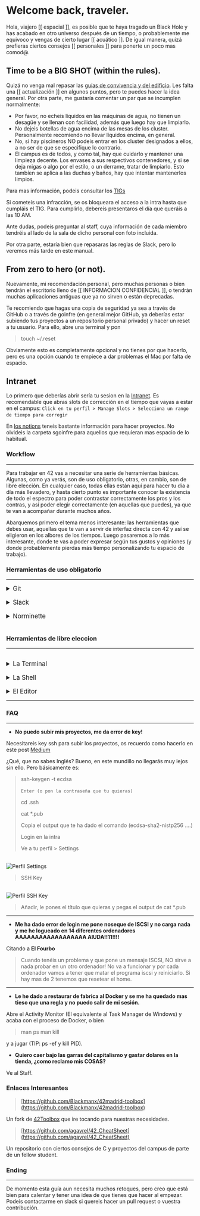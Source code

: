 # Welcome back, traveler.

Hola, viajero [[ espacial ]], es posible que te haya tragado un Black Hole y has acabado en otro universo después de un tiempo, o probablemente me equivoco y vengas de cierto lugar [[ acuático ]].
De igual manera, quizá prefieras ciertos consejos [[ personales ]] para ponerte un poco mas comod@.

## Time to be a BIG SHOT (within the rules).

Quizá no venga mal repasar las [guías de convivencia y del edificio](https://github.com/42MadridFT/Guia).
Les falta una [[ actualización ]] en algunos puntos, pero te puedes hacer la idea general. Por otra parte, me gustaría comentar un par que se incumplen normalmente:


- Por favor, no echeis líquidos en las máquinas de agua, no tienen un desagüe y se llenan con facilidad, además que luego hay que limpiarlo.
- No dejeis botellas de agua encima de las mesas de los cluster. Personalmente recomiendo no llevar líquidos encima, en general.
- No, si hay piscineros NO podeis entrar en los cluster designados a ellos, a no ser de que se especifique lo contrario.
- El campus es de todos, y como tal, hay que cuidarlo y mantener una limpieza decente. Los envases a sus respectivos contenedores, y si se deja migas o algo por el estilo, o un derrame, tratar de limpiarlo. Esto tambíen se aplica a las duchas y baños, hay que intentar mantenerlos limpios.

Para mas información, podeis consultar los [TIGs](https://meta.intra.42.fr/articles/reglas-de-conducta-y-tig)

Si cometeis una infracción, se os bloqueara el acceso a la intra hasta que cumpláis el TIG. Para cumplirlo, debereis presentaros el día que queráis a las 10 AM.

Ante dudas, podeis preguntar al staff, cuya información de cada miembro tendréis al lado de la sala de dicho personal con foto incluida.

Por otra parte, estaría bien que repasaras las reglas de Slack, pero lo veremos más tarde en este manual.

## From zero to hero (or not).
Nuevamente, mi recomendación personal, pero muchas personas o bien tendrán el escritorio lleno de   [[ INFORMACION CONFIDENCIAL ]], o tendrán muchas aplicaciones antiguas que ya no sirven o están deprecadas.

Te recomiendo que hagas una copia de seguridad ya sea a través de GitHub o a través de goinfre (en general mejor GitHub, ya deberías estar subiendo tus proyectos a un repositorio personal privado) y hacer un reset a tu usuario. Para ello, abre una terminal y pon
> touch ~/.reset

Obviamente esto es completamente opcional y no tienes por que hacerlo, pero es una opción cuando te empiece a dar problemas el Mac por falta de espacio.

## Intranet
Lo primero que deberías abrir sería tu sesion en la [Intranet](https://intra.42.fr). Es recomendable que abras slots de corrección en el tiempo que vayas a estar en el campus:
`Click en tu perfil > Manage Slots > Selecciona un rango de tiempo para corregir`

En [los notions](https://elearning.intra.42.fr/notions) teneis bastante información para hacer proyectos. No olvideis la carpeta sgoinfre para aquellos que requieran mas espacio de lo habitual.

### Workflow
<hr>
Para trabajar en 42 vas a necesitar una serie de herramientas básicas. Algunas, como ya verás, son de uso obligatorio, otras, en cambio, son de libre elección. En cualquier caso, todas ellas están aquí para hacer tu día a día más llevadero, y hasta cierto punto es importante conocer la existencia de todo el espectro para poder contrastar correctamente los pros y los contras, y así poder elegir correctamente (en aquellas que puedes), ya que te van a acompañar durante muchos años.

Abarquemos primero el tema menos interesante: las herramientas que debes usar, aquellas que te van a servir de interfaz directa con 42 y así se eligieron en los albores de los tiempos. Luego pasaremos a lo más interesante, donde te vas a poder expresar según tus gustos y opiniones (y donde probablemente pierdas más tiempo personalizando tu espacio de trabajo).

### Herramientas de uso obligatorio
<hr>
<details>
  <summary style="font-size:1.2em;">
  Git
  </summary>

```
Al principio de los tiempos existían los protoplanetas, pedacitos de roca diseminados de manera caótica en lo largo y
ancho de la galaxia. La gente trabajaba sobre ellos sin control alguno, cogiendo de aquí y allá lo que les convenía,
formando pedazos de roca más grande a los que tenían la valentía de llamar planetas. Ahora, eso no era tarea sencilla,
los errores eran comunes y catastróficos. Pero como no tenían traza alguna de que ni de donde venían los pedazos que
formaban sus planetas, eran incapaces de volver sobre sus pasos para encontrar el origen de un planeta mal formado. 
Así no les quedaba otra que desechar meses de trabajo y volver a empezar. Tras un tiempo de trabajo con esta dinámica 
primitiva, y ya habiendo adquirido consciencia colectiva de que no era posible hacer nada mínimamente complejo, y que 
así pudiera albergar vida, algún ilustrado anónimo vio a bien guardar las etapas de la construcción de su planeta en 
pequeñas cajas de madera (archivos comprimidos). De la misma forma que uno se guarda las partidas de un juego para  
poder reintentar los niveles con distintas estrategias. De esta forma, en cuanto nuestro ser ilustrado veía que su  
planeta no iba por buen camino, volvía a rebuscar en la última caja que sabía que podía servirle como base de un buen
planeta, y retomaba el trabajo desde ese punto. Así pues, las civilizaciones constructoras de planetas ya no tenían 
que empezar de cero cada vez que cometían un fallo. Sin embargo, con el tiempo, ya habiendo olvidado la caótica actividad
de no tener puntos de guardado, y deseando invertir tiempo no en el trabajo en sí, sino en un sistema control de dicho
trabajo, empezaron a idear formas mejores de aplicar la misma idea de base (tener pequeñas cajas que representaban una
etapa concreta de su trabajo) pero de forma más automática, intentando que estuviera en la medida de lo posible en un 
segundo plano, y así pudieran concentrarse de pleno en la complejidad que es construir un planeta.
```

De esta forma nacieron los sistemas de control de versiones ([VCS](https://en.wikipedia.org/wiki/Version_control)) en su forma más primitiva. Entre ellos podemos contar con [SCCS](https://en.wikipedia.org/wiki/Source_Code_Control_System), [RCS](https://en.wikipedia.org/wiki/Revision_Control_System) y [SVN](https://subversion.apache.org/) (Aún hay empresas que usan Subversion!). Algunos de estos antiguos sistemas de control de versiones contaban con muchas características de las que podemos ver reflejos en los sistemas más modernos. Como por ejemplo la existencia de ramas de trabajo. Así múltiples personas pueden trabajar sobre la misma base sin chafarse los unos a los otros. O los tags/releases, para poner una bandera en las etapas estables del proyecto que representan una unidad funcional. Con todo, y para los estándares modernos esto no era suficiente. Estas herramientas, aunque suponiendo un gran paso respecto al salvaje oeste que en el que vivían los primeros desarrolladores, seguían estorbando considerablemente. No eran suficientemente inteligentes para suplir las problemáticas con las que el desarrollador moderno se encuentra en su día a día. Así pues, Linus Torvalds, en su encíclica cruzada, vino a solventar los mundanos problemas del ingeniero moderno, abriendo la veda a los sistemas de control de versiones modernos. Nació [Git](https://git-scm.com/). Con esta futurista herramienta, los nuevos programadores tenían a su disposición una navaja suiza para cortar, coser, solapar y quimerizar su código a gusto y sin limitaciones. Trayendo consigo nuevas herramientas como [cherry picking](https://git-scm.com/docs/git-cherry-pick), [bisect](https://git-scm.com/docs/git-bisect), [rebase](https://git-scm.com/docs/git-rebase) y muchas más.

Contada esta pequeña historia sobre los sistemas de control de versiones, como es evidente, la elección de 42, y, por tanto, nuestra obligación, es aprender y usar Git. Esta es tu interfaz para publicar código en los servidores de 42. Así otros alumnos, principalmente tus correctores o compañeros de equipo pueden acceder a tu trabajo para revisarlo, modificarlo y demás. Por lo tanto, es altamente recomendado adquirir un conocimiento profundo sobre el mismo, porque, no nos engañemos, también será tu herramienta cuando plantes los pies en el terreno de la empresa.

Hay múltiples interfaces para trabajar con Git, tanto de línea de comandos como interfaces gráficas. Sin embargo, es **altamente** recomendable (por no decir moralmente obligatorio) dominar Git en todo su esplendor desde la interfaz de comandos oficial. Es de hecho muy probable que si así lo haces, y una vez te acostumbres, no quieras usar ninguna interfaz más. Pues Git es un proyecto tan avanzado, son tantas las combinaciones y opciones que ofrece, que no habrían botones suficientes en ninguna GUI para representarlas. Usando pues el CLI oficial, te pones tú al volante del crucero espacial, porque ya sabemos lo que pasa cuando dejamos demasiada cancha al piloto automático.

`Y no, utilizar Git como Google Drive o simplemente hacer git init && git remote add origin repo && git add * && git commit -m "covfefe" && git push origin main --force no es saber utilizar Git`

Cuando le cojas el tranquillo a la CLI, te recomiendo que utilices la app oficial de Github Desktop para ahorrar tiempo y utilizar una combinación de ambas cosas, a tu gusto. En el campus disponemos de gitkraken, aunque desde mi punto de vista es más complejo que usar la terminal directamente y la interfaz en general es poco intuitiva. Lo único que me gusta de ello es que el editor de conflictos es bastante decente.

Si quieres aprender la utilización de la CLI, y en general entender mejor el control de versiones, te recomiendo que mires [esta clase de Missing Semester y sus apuntes](https://missing.csail.mit.edu/2020/version-control/).
</details>
<br>

<details>
  <summary style="font-size:1.2em;">
  Slack
  </summary>

Supongo que ya tienes preparado el Slack, pero si no te recomiendo que lo pongas tanto en el mac como en tus dispositivos móviles y te conectes al espacio de trabajo de 42born2code(.slack.com).
Ahí se anuncian todos los comunicados de 42, además de que es el sitio donde preferiblemente debes reportar problemas o dar tus aportaciones. Tendrás que cumplir varias normas en Slack que tocaremos más adelante en la guía **(NO las ignores)**.

Este es el principal medio de comunicación que se utiliza en el campus, aparte de los emails. Una vez entres al campus, seguramente te llegará una invitación para registrarte. La dirección del slack es **42born2code.slack.com**, por si tienes que ingresar manualmente. El correo que deberás usar será probablemente **(username)@student.42madrid.com**.

``Es muy recomendable que utilices tu nombre de usuario en slack como el Display Name, y el Full Name tu Nombre y Apellidos completos.``

Una vez hecho esto, tendrás un par de canales a tu disposición. Te recomiendo que añadas el resto de tu campus, dandole al icono de + y buscando los canales por 42(tucampus)\_ `Ex: 42Madrid_`.

> Slack me da asco porque me pide updates cada dos minutos

Cool. Puedes poner en tu terminal:

```
defaults write Library/Preferences/com.tinyspeck.slackmacgap.plist SlackNoAutoUpdates -bool YES
```

Y el problema se acaba.

Algunas normas del slack que debes saber son:
- Los mensajes en cada canal deben empezar en un hilo y, si es necesario, seguirse dentro del mismo hilo. Es decir:
<hr>

   + Comienzo del hilo:
   		+ Mensajes dentro del hilo

<hr>

 Y no:

<hr>
<ul>
	<li>Comienzo del hilo</li>
	<li>Otro mensaje en otro hilo relacionado con el hilo anterior</li>
</ul>
<hr>


- Las imágenes SOLO estan permitidas dentro de los hilos, excepto en los canales \_random.
- Cada canal tiene su propio tema/objetivo, lee las descripciones de los canales para ver qué va en cada canal. Por ejemplo, la mayoría de problemas con los mac va en el canal de \_it.

<img alt="Slack header" src="./assets/img/slack_heading.png" width="750" height="75">
<img alt="Slack description" src="./assets/img/slack_desc.png" width="350" height="300">

- El canal de ligas NO se usa para que te metan en una liga, para ello pregunta a los responsables de cada liga que se pueden ver en la [pagina de 42madrid](src="https://www.42madrid.com/ligas/)(o en la descripcion del canal).
- El canal de MSC, para pedir actualizaciones de programas o programas en sí, tiene un template que hay que seguir.


**¿Hay más normas o no te queda claro?** Consulta estos diagramas hechos por el staff:
<p>
<img alt="Slack Norm" src="./assets/img/norm_slack.png" width="350" height="475">
<img alt="Slack Norm" src="./assets/img/emojis.png" width="350" height="475">

</p>

Por otra parte, el general y el random son canales que siempre se agradece tener vivos, así que no os corteis por usarlos.
</details>
<br>

<details>
  <summary style="font-size:1.2em;">
  Norminette
  </summary>


Norminette por defecto está instalado en los campus, pero si quieres usarlo en tu ordenador (Se recomienda, por lo general, [Ubuntu ~y posiblemente en el campus sera usado en el futuro~)](https://42born2code.slack.com/archives/CN3D33GRX/p1658235229616819) tendrás que hacer ciertas modificaciones.

La [Norminette](./assets/docs/en.norm.v3.pdf) ha cambiado a la versión 3, así que conviene que repaseis vuestros proyectos anteriores si no lo habeis hecho para que no os lleveis sustos.

Para instalar norminette, en una terminal de Ubuntu:

```
sudo apt install python3 python3-pip
python3 -m pip install --upgrade pip setuptools
python3 -m pip install norminette
```

Si se necesita actualizar:

`python3 -m pip install --upgrade norminette`

Para usarlo, simplemente

`norminette filename [...]`

Recuerda que norminette no funciona con archivos que no sean .c o .h

</details>

<br>

### Herramientas de libre eleccion
<hr>
<br>
<details>
  <summary style="font-size:1.2em;">
  La Terminal
  </summary>

Dentro de las cosas que de las que tenemos el gusto de poder elegir, una es la terminal. Esta será tu puerta de entrada y canal de comunicación con tu sistema operativo (tanto da si es GNULinux, OSX, o dios no lo quiera Windows). Lo hacemos llamar terminal, pero en realidad su nombre real viene precedido de "emulador", emulador de terminal, ya que nos encontramos muy lejos de las antiguas terminales hardware de los inicios de la informática (de ahí el nombre de [tty o Terminal Teletype](http://www.linusakesson.net/programming/tty/index.php)).

Como aplicación que es, tenemos un gran catálogo en formas, colores, y sabores. De todas las cosas que puedes elegir, quizás esta sea la que menos va a sumar en tu recorrido por 42. Aun así, vale la pena darle un vistazo a las muchas opciones que hay y las funcionalidades que ofrecen. Te dejo una lista de las más famosas por aquí:

- [Alacritty](https://github.com/alacritty/alacritty)
- [Yakuake](https://apps.kde.org/yakuake/)
- [Terminator](https://gnome-terminator.org/)
- [Guake](http://guake-project.org/)
- [Tilda](https://github.com/lanoxx/tilda)
- [St](https://st.suckless.org/) (Pegale un ojo al software que hace la gente de [suckless.org](https://suckless.org/))

La terminal por defecto de los ordenadores de la 42 (OSX por ahora) es [iTerm2](https://iterm2.com/).


</details>
<br>


<details>
  <summary style="font-size:1.2em;">
  La Shell
  </summary>

Siguiendo el orden lógico de las cosas, después de la terminal viene la shell, una terminal no es nada sin una shell que se ejecute dentro de ella, y la shell no es más que una aplicación interactiva en la que mediante comandos vas a poder comunicarte con tu sistema operativo de elección. De nuevo aquí contamos con una amplia gama de opciones, sin embargo, en esto tenemos un handicap que considerar de unas respecto a las otras. Para entender la importancia de este handicap, es necesario primero que os introduzca el sistema [POSIX](https://en.wikipedia.org/wiki/POSIX) (grabad este nombre a fuego en lo más hondo de vuestro hipotálamo, pues es de las cosas más importantes que podéis aprender). No voy a alargarme mucho en esta explicación, pues en sí, POSIX es de carácter puramente teórico, y, por lo tanto, hay toneladas de información en la web. Para definirlo de forma rápida, POSIX es un estándar de interfaces, es decir, una guia para que todos los programadores del mundo nos pongamos de acuerdo en la forma con la que nos comunicamos con nuestro ordenador. De forma que, no importe en que sistema operativo estemos, ni que hardware tengamos, ni que dispositivos hayamos conectado a nuestro ordenador, la forma de comunicación siempre será la misma. Por así decirlo POSIX es a la comunicación con nuestro ordenador, como el inglés es a la comunicación entre personas: Todos acordaron que es el método oficial; no tantos como quisiéramos lo hablan correctamente; y muchos lo hablan pero a medias. Por ejemplificar GNULinux es el sistema más POSIX que podemos encontrar. OSX estaría por ahí en medio tonteando con POSIX. Y Windows es simplemente un desastre y va a su bola (hay por ahí un proyecto en el que están haciendo de Windows un sistema POSIX, pero ya veremos).

¿Y a que viene todo esto para elegir nuestra shell? Pues bien, siendo rigurosos, [Bash](https://www.gnu.org/software/bash/) es la única shell que es POSIX. Por tanto, os **recomiendo encarecidamente** que durante vuestro aprendizaje, y antes de pasar a alternativas más sofisticadas, aprendáis Bash hasta que os sintáis capaces de generar la piedra filosofal con ella.

Os dejo por aquí las tres shells mas famosas en orden descendente de POSIX-compilant:

- [Bash](https://www.gnu.org/software/bash/)
- [Zsh](https://www.zsh.org/)
- [Fish](https://fishshell.com/)


  
</details>
<br>


<details>
  <summary style="font-size:1.2em;">
  El Editor
  </summary>
+++
Oh, el eterno dilema. 
El editor que elijas usar va a ser la decisión más importante que debas tomar en esta: Tu cruzada.
Esta elección te situará irremediablemente en un bando del que no podrás huir.
Correrán por su nombre caudalosos ríos de sangre y vísceras. 
Y morirás defendiendo el bastión hasta el último aliento.
```

Antes de los hombres no había nada, un eterno vacío. Luego, en los albores de la civilización se forjaron en ríos de lava [Emacs](https://www.gnu.org/software/emacs/) y [Vi](https://en.wikipedia.org/wiki/Vi). Entonces la [eterna guerra](https://en.wikipedia.org/wiki/Editor_war) por el control estalló, y perdura hasta estos días.

Siguiendo una tradición ancestral, 42 ofrece por defecto dos editores: [Emacs](https://www.gnu.org/software/emacs/) y [Vim](https://en.wikipedia.org/wiki/Vim_(text_editor)). Tomándonos un poco más en serio esta sección, esta no es una decisión tomada a la ligera. Sendos editores, aun siendo intrínsecamente distintos de base, cumplen una serie de funciones que jamás hay que subestimar. En primer lugar, os permiten editar ficheros (recordemos que UNIX todo, [absolutamente todo son ficheros](https://en.wikipedia.org/wiki/Everything_is_a_file)!), con lo que va a ser vuestra principal herramienta de trabajo, donde más tiempo vais a pasar. Seguidamente, estos, por defecto, son editores planos, ofrecen una mínima ayuda a su usuario. ¡Y esto es muy bueno! Como aprendices os va a obligar a bajar a las trincheras, a pelear por vuestro código. En un principio será una ardua tarea. No va a ser cómodo. Pero poco a poco todo ese trabajo va a ir generando valor. El conocimiento que vais a ir adquiriendo de forma tanto directa como colateral (vais a acabar informándoos de muchas cosas por el camino hasta desenterrar exactamente lo que queréis) se va a ir sedimentando en la base de vuestro cráneo. Y llegado un punto, os daréis cuenta de que muchas cosas que antes se os trababan en la punta de los dedos, ahora os fluyen naturalmente y sin esfuerzo. ¡Ésta es la metodología 42!

Por lo anteriormente dicho, os recomiendo una, dos, y tres veces resistir la tentación de los editores que, por defecto, os dan la mayoría del trabajo hecho y toda la información que omitís con ellos es realmente valiosa. Pero que esto no os desanime, tanto Emacs como Vi son capaces de hacer todas las virguerías que susodichos editores tienen por defecto. Ambos tienen lenguajes de configuración muy avanzados (Sobre todo Emacs, ya lo veréis cuando investiguéis). Y no solo eso, la comunidad que los rodea es inmensa, hay una cantidad abismal de paquetes hechos por usuarios que os ofrecen toda clase de mágicas conjuras. Eso si, debéis de nuevo de bajar al barro a recoger lo que deseáis. Seréis vosotros mismos quienes construyáis vuestro propio editor!

A modo de nota, quiero recalcar que estos dos no son los únicos editores que considerar. Sí es cierto que son los más comunes de su tipo, y, por tanto, los que más pueden escalar y más mantenimiento tienen. La idea importante que extraer de esta sección, es la de no intentar echarse a correr, cuando aún estamos aprendiendo a gatear. Los cimientos son importantes, te permiten construir de forma muy robusta sobre ellos si están bien falcados.

</details>
<hr>

### FAQ
<hr>

- **No puedo subir mis proyectos, me da error de key!**

Necesitareis key ssh para subir los proyectos, os recuerdo como hacerlo en este post [Medium](https://medium.com/my-journey-at-42-silicon-valley-as-a-non-cs-major/42-silicon-valley-ssh-access-vogsphere-remotely-2ccf3c4486a)

¿Qué, que no sabes Inglés? Bueno, en este mundillo no llegarás muy lejos sin ello. Pero básicamente es:

> ssh-keygen -t ecdsa
>
> `Enter (o pon la contraseña que tu quieras)`
>
> cd .ssh
>
> cat *.pub
>
> Copia el output que te ha dado el comando (ecdsa-sha2-nistp256 ....)
>
> Login en la intra
>
> Ve a tu perfil > Settings

<br>

<img alt="Perfil Settings" src="./assets/img/intra_settings.png" width="300" height="200">

<br>

> SSH Key

<br>

<img alt="Perfil SSH Key" src="./assets/img/intra_key.png" width="300" height="200">

<br>

> Añadir, le pones el título que quieras y pegas el output de cat *.pub

<hr>

- **Me ha dado error de login me pone noseque de ISCSI y no carga nada y me he logueado en 14 diferentes ordenadores AAAAAAAAAAAAAAAAAA AIUDA!!11!!!!**

Citando a **El Fourbo**

>Cuando tenéis un problema y que pone un mensaje ISCSI, NO sirve a nada probar en un otro ordenador! No va a funcionar y por cada ordenador vamos a tener que matar el programa iscsi y reiniciarlo. Si hay mas de 2 tenemos que resetear el home.

<hr>

- **Le he dado a restaurar de fabrica al Docker y se me ha quedado mas tieso que una regla y no puedo salir de mi sesión.**

Abre el Activity Monitor (El equivalente al Task Manager de Windows) y acaba con el proceso de Docker, o bien
>man ps
>man kill

y a jugar (TIP: ps -ef y kill PID).

- **Quiero caer bajo las garras del capitalismo y gastar dolares en la tienda, ¿como reclamo mis COSAS?**

Ve al Staff.

### Enlaces Interesantes
> [https://github.com/Blackmanx/42madrid-toolbox](https://github.com/Blackmanx/42madrid-toolbox)

Un fork de [42Toolbox](httxips://github.com/alexandregv/42toolbox) que ire tocando para nuestras necesidades.
>[https://github.com/agavrel/42_CheatSheet](https://github.com/agavrel/42_CheatSheet)

Un repositorio con ciertos consejos de C y proyectos del campus de parte de un fellow student.

### Ending
<hr>

De momento esta guía aun necesita muchos retoques, pero creo que está bien para calentar y tener una idea de que tienes que hacer al empezar. Podeis contactarme en slack si quereis hacer un pull request o vuestra contribución.





